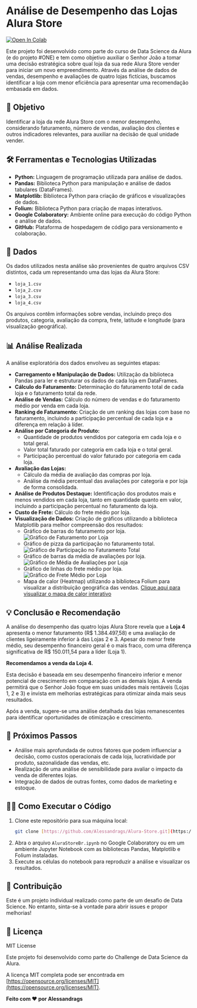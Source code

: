 # Análise de Desempenho das Lojas Alura Store

[![Open In Colab](https://colab.research.google.com/assets/colab-badge.svg)](https://colab.research.google.com/drive/1oUBYATjNsV7vghjaj5lYsZxS235fKmg6)


Este projeto foi desenvolvido como parte do curso de Data Science da Alura (e do projeto #ONE) e tem como objetivo auxiliar o Senhor João a tomar uma decisão estratégica sobre qual loja da sua rede Alura Store vender para iniciar um novo empreendimento. Através da análise de dados de vendas, desempenho e avaliações de quatro lojas fictícias, buscamos identificar a loja com menor eficiência para apresentar uma recomendação embasada em dados.

## 🎯 Objetivo

Identificar a loja da rede Alura Store com o menor desempenho, considerando faturamento, número de vendas, avaliação dos clientes e outros indicadores relevantes, para auxiliar na decisão de qual unidade vender.

## 🛠️ Ferramentas e Tecnologias Utilizadas

* **Python:** Linguagem de programação utilizada para análise de dados.
* **Pandas:** Biblioteca Python para manipulação e análise de dados tabulares (DataFrames).
* **Matplotlib:** Biblioteca Python para criação de gráficos e visualizações de dados.
* **Folium:** Biblioteca Python para criação de mapas interativos.
* **Google Colaboratory:** Ambiente online para execução do código Python e análise de dados.
* **GitHub:** Plataforma de hospedagem de código para versionamento e colaboração.

## 💾 Dados

Os dados utilizados nesta análise são provenientes de quatro arquivos CSV distintos, cada um representando uma das lojas da Alura Store:

* `loja_1.csv`
* `loja_2.csv`
* `loja_3.csv`
* `loja_4.csv`

Os arquivos contêm informações sobre vendas, incluindo preço dos produtos, categoria, avaliação da compra, frete, latitude e longitude (para visualização geográfica).

## 📊 Análise Realizada

A análise exploratória dos dados envolveu as seguintes etapas:

* **Carregamento e Manipulação de Dados:** Utilização da biblioteca Pandas para ler e estruturar os dados de cada loja em DataFrames.
* **Cálculo do Faturamento:** Determinação do faturamento total de cada loja e o faturamento total da rede.
* **Análise de Vendas:** Cálculo do número de vendas e do faturamento médio por venda em cada loja.
* **Ranking de Faturamento:** Criação de um ranking das lojas com base no faturamento, incluindo a participação percentual de cada loja e a diferença em relação à líder.
* **Análise por Categoria de Produto:**
    * Quantidade de produtos vendidos por categoria em cada loja e o total geral.
    * Valor total faturado por categoria em cada loja e o total geral.
    * Participação percentual do valor faturado por categoria em cada loja.
* **Avaliação das Lojas:**
    * Cálculo da média de avaliação das compras por loja.
    * Análise da média percentual das avaliações por categoria e por loja de forma consolidada.
* **Análise de Produtos Destaque:** Identificação dos produtos mais e menos vendidos em cada loja, tanto em quantidade quanto em valor, incluindo a participação percentual no faturamento da loja.
* **Custo de Frete:** Cálculo do frete médio por loja.
* **Visualização de Dados:** Criação de gráficos utilizando a biblioteca Matplotlib para melhor compreensão dos resultados:
    * Gráfico de barras do faturamento por loja. ![Gráfico de Faturamento por Loja](Imagens/faturamento_por_loja.png)
    * Gráfico de pizza da participação no faturamento total. ![Gráfico de Participação no Faturamento Total](Imagens/participacao_no_faturamento_por_loja.png)
    * Gráfico de barras da média de avaliações por loja. ![Gráfico de Média de Avaliações por Loja](Imagens/media_de_avaliacao_por_loja.png)
    * Gráfico de linhas do frete médio por loja. ![Gráfico de Frete Médio por Loja](Imagens/frete_medio_por_loja.png)
    * Mapa de calor (Heatmap) utilizando a biblioteca Folium para visualizar a distribuição geográfica das vendas.
      [Clique aqui para visualizar o mapa de calor interativo](Imagens/mapa_de_calor.html)

## 💡 Conclusão e Recomendação

A análise do desempenho das quatro lojas Alura Store revela que a **Loja 4** apresenta o menor faturamento (R$ 1.384.497,58) e uma avaliação de clientes ligeiramente inferior à das Lojas 2 e 3. Apesar do menor frete médio, seu desempenho financeiro geral é o mais fraco, com uma diferença significativa de R$ 150.011,54 para a líder (Loja 1).

**Recomendamos a venda da Loja 4.**

Esta decisão é baseada em seu desempenho financeiro inferior e menor potencial de crescimento em comparação com as demais lojas. A venda permitirá que o Senhor João foque em suas unidades mais rentáveis (Lojas 1, 2 e 3) e invista em melhorias estratégicas para otimizar ainda mais seus resultados.

Após a venda, sugere-se uma análise detalhada das lojas remanescentes para identificar oportunidades de otimização e crescimento.

## 🚀 Próximos Passos

* Análise mais aprofundada de outros fatores que podem influenciar a decisão, como custos operacionais de cada loja, lucratividade por produto, sazonalidade das vendas, etc.
* Realização de uma análise de sensibilidade para avaliar o impacto da venda de diferentes lojas.
* Integração de dados de outras fontes, como dados de marketing e estoque.

## 🧑‍💻 Como Executar o Código

1.  Clone este repositório para sua máquina local:
    ```bash
    git clone [https://github.com/Alessandrags/Alura-Store.git](https://github.com/Alessandrags/Alura-Store.git)
    ```
2.  Abra o arquivo `AluraStoreBr.ipynb` no Google Colaboratory ou em um ambiente Jupyter Notebook com as bibliotecas Pandas, Matplotlib e Folium instaladas.
3.  Execute as células do notebook para reproduzir a análise e visualizar os resultados.

## 🤝 Contribuição

Este é um projeto individual realizado como parte de um desafio de Data Science. No entanto, sinta-se à vontade para abrir issues e propor melhorias!

## 📄 Licença

MIT License

Este projeto foi desenvolvido como parte do Challenge de Data Science da Alura.

A licença MIT completa pode ser encontrada em [https://opensource.org/licenses/MIT](https://opensource.org/licenses/MIT).

**Feito com ❤️ por Alessandrags**
